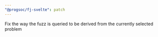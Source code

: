 ```yaml
---
"@progsoc/fj-svelte": patch
---
```


Fix the way the fuzz is queried to be derived from the currently selected problem
